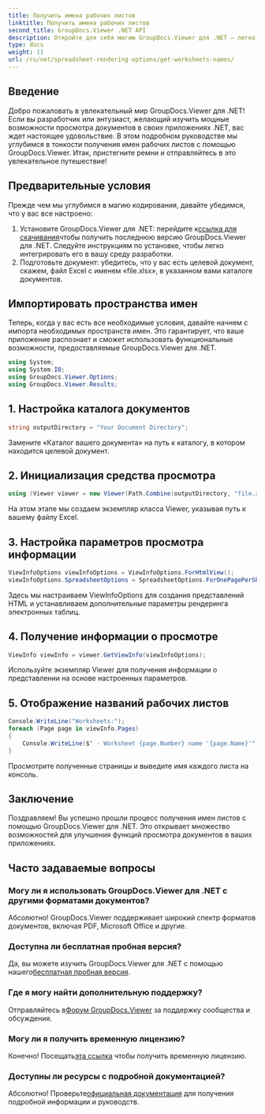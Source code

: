 ```yaml
---
title: Получить имена рабочих листов
linktitle: Получить имена рабочих листов
second_title: GroupDocs.Viewer .NET API
description: Откройте для себя магию GroupDocs.Viewer для .NET — легко интегрируйте просмотр документов в свои приложения. Попробуйте бесплатную пробную версию прямо сейчас!
type: docs
weight: 11
url: /ru/net/spreadsheet-rendering-options/get-worksheets-names/
---
```

## Введение
Добро пожаловать в увлекательный мир GroupDocs.Viewer для .NET! Если вы разработчик или энтузиаст, желающий изучить мощные возможности просмотра документов в своих приложениях .NET, вас ждет настоящее удовольствие. В этом подробном руководстве мы углубимся в тонкости получения имен рабочих листов с помощью GroupDocs.Viewer. Итак, пристегните ремни и отправляйтесь в это увлекательное путешествие!
## Предварительные условия
Прежде чем мы углубимся в магию кодирования, давайте убедимся, что у вас все настроено:
1.  Установите GroupDocs.Viewer для .NET: перейдите к[ссылка для скачивания](https://releases.groupdocs.com/viewer/net/)чтобы получить последнюю версию GroupDocs.Viewer для .NET. Следуйте инструкциям по установке, чтобы легко интегрировать его в вашу среду разработки.
2. Подготовьте документ: убедитесь, что у вас есть целевой документ, скажем, файл Excel с именем «file.xlsx», в указанном вами каталоге документов.
## Импортировать пространства имен
Теперь, когда у вас есть все необходимые условия, давайте начнем с импорта необходимых пространств имен. Это гарантирует, что ваше приложение распознает и сможет использовать функциональные возможности, предоставляемые GroupDocs.Viewer для .NET.
```csharp
using System;
using System.IO;
using GroupDocs.Viewer.Options;
using GroupDocs.Viewer.Results;
```
## 1. Настройка каталога документов
```csharp
string outputDirectory = "Your Document Directory";
```
Замените «Каталог вашего документа» на путь к каталогу, в котором находится целевой документ.
## 2. Инициализация средства просмотра
```csharp
using (Viewer viewer = new Viewer(Path.Combine(outputDirectory, "file.xlsx")))
```
На этом этапе мы создаем экземпляр класса Viewer, указывая путь к вашему файлу Excel.
## 3. Настройка параметров просмотра информации
```csharp
ViewInfoOptions viewInfoOptions = ViewInfoOptions.ForHtmlView();
viewInfoOptions.SpreadsheetOptions = SpreadsheetOptions.ForOnePagePerSheet();
```
Здесь мы настраиваем ViewInfoOptions для создания представлений HTML и устанавливаем дополнительные параметры рендеринга электронных таблиц.
## 4. Получение информации о просмотре
```csharp
ViewInfo viewInfo = viewer.GetViewInfo(viewInfoOptions);
```
Используйте экземпляр Viewer для получения информации о представлении на основе настроенных параметров.
## 5. Отображение названий рабочих листов
```csharp
Console.WriteLine("Worksheets:");
foreach (Page page in viewInfo.Pages)
{
    Console.WriteLine($" - Worksheet {page.Number} name '{page.Name}'");
}
```
Просмотрите полученные страницы и выведите имя каждого листа на консоль.
## Заключение
Поздравляем! Вы успешно прошли процесс получения имен листов с помощью GroupDocs.Viewer для .NET. Это открывает множество возможностей для улучшения функций просмотра документов в ваших приложениях.
## Часто задаваемые вопросы
### Могу ли я использовать GroupDocs.Viewer для .NET с другими форматами документов?
Абсолютно! GroupDocs.Viewer поддерживает широкий спектр форматов документов, включая PDF, Microsoft Office и другие.
### Доступна ли бесплатная пробная версия?
 Да, вы можете изучить GroupDocs.Viewer для .NET с помощью нашего[бесплатная пробная версия](https://releases.groupdocs.com/).
### Где я могу найти дополнительную поддержку?
 Отправляйтесь в[Форум GroupDocs.Viewer](https://forum.groupdocs.com/c/viewer/9) за поддержку сообщества и обсуждения.
### Могу ли я получить временную лицензию?
 Конечно! Посещать[эта ссылка](https://purchase.groupdocs.com/temporary-license/) чтобы получить временную лицензию.
### Доступны ли ресурсы с подробной документацией?
 Абсолютно! Проверьте[официальная документация](https://reference.groupdocs.com/viewer/net/) для получения подробной информации и руководств.